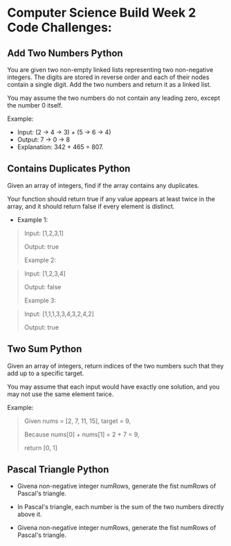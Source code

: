 # Computer Science Build Week 2 Code Challenges:
## Add Two Numbers Python
You are given two non-empty linked lists representing two non-negative integers. The digits are stored in reverse order and each of their nodes contain a single digit. Add the two numbers and return it as a linked list.

You may assume the two numbers do not contain any leading zero, except the number 0 itself.

Example:

- Input: (2 -> 4 -> 3) + (5 -> 6 -> 4)
- Output: 7 -> 0 -> 8
- Explanation: 342 + 465 = 807.

## Contains Duplicates Python
Given an array of integers, find if the array contains any duplicates.

Your function should return true if any value appears at least twice in the array, and it should return false if every element is distinct.

* Example 1:

> Input: [1,2,3,1] 
>
> Output: true
>
> Example 2:

> Input: [1,2,3,4]
>
> Output: false
>
> Example 3:

> Input: [1,1,1,3,3,4,3,2,4,2]
>
> Output: true

## Two Sum Python
Given an array of integers, return indices of the two numbers such that they add up to a specific target.

You may assume that each input would have exactly one solution, and you may not use the same element twice.

Example:

> Given nums = [2, 7, 11, 15], target = 9,
>
> Because nums[0] + nums[1] = 2 + 7 = 9,
>
> return [0, 1]

## Pascal Triangle Python
- Givena non-negative integer numRows, generate the fist numRows of Pascal's triangle.
- In Pascal's triangle, each number is the sum of the two numbers directly above it.

- Givena non-negative integer numRows, generate the fist numRows of Pascal's triangle.
